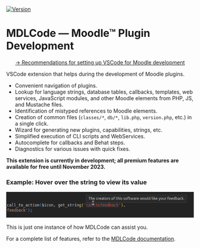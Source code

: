 [![Version](https://img.shields.io/visual-studio-marketplace/v/LMSCloud.mdlcode)](https://marketplace.visualstudio.com/items?itemName=LMSCloud.mdlcode)

# MDLCode — Moodle™ Plugin Development

<p align="center">
<a href="https://github.com/lmscloud-io/mdlcode-docs/blob/main/docs/setup.md">-&gt; Recommendations for setting up VSCode for Moodle development</a>
</p>

VSCode extension that helps during the development of Moodle plugins.

- Convenient navigation of plugins.
- Lookup for language strings, database tables, callbacks, templates, web services,
  JavaScript modules, and other Moodle elements from PHP, JS, and Mustache files.
- Identification of mistyped references to Moodle elements.
- Creation of common files (`classes/*`, `db/*`, `lib.php`, `version.php`, etc.) in a single click.
- Wizard for generating new plugins, capabilities, strings, etc.
- Simplified execution of CLI scripts and WebServices.
- Autocomplete for callbacks and Behat steps.
- Diagnostics for various issues with quick fixes.

**This extension is currently in development; all premium features are available for free until November 2023.**

### Example: Hover over the string to view its value

![Hover Example](https://raw.githubusercontent.com/lmscloud-io/mdlcode-docs/main/docs/media/strings/strings2.png)

This is just one instance of how MDLCode can assist you.

For a complete list of features, refer to the [MDLCode documentation](https://github.com/lmscloud-io/mdlcode-docs/blob/main/docs/README.md).
